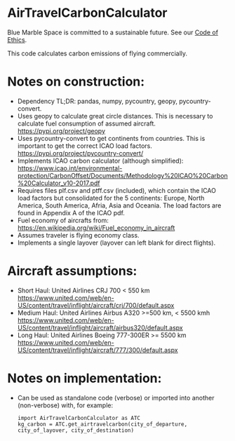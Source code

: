 # AirTravelCarbonCalculator
Blue Marble Space is committed to a sustainable future. See our [Code of Ethics](https://www.bluemarblespace.org/ethics.html).

This code calculates carbon emissions of flying commercially.

# Notes on construction:
- Dependency TL;DR: pandas, numpy, pycountry, geopy, pycountry-convert.
- Uses geopy to calculate great circle distances. This is necessary to calculate fuel consumption of assumed aircraft.
  https://pypi.org/project/geopy
- Uses pycountry-convert to get continents from countries. This is important to get the correct ICAO load factors.
  https://pypi.org/project/pycountry-convert/
- Implements ICAO carbon calculator (although simplified):
  https://www.icao.int/environmental-protection/CarbonOffset/Documents/Methodology%20ICAO%20Carbon%20Calculator_v10-2017.pdf
- Requires files plf.csv and ptff.csv (included), which contain the ICAO load factors but consolidated for the 5 continents: Europe, 
  North  America, South America, Afria, Asia and Oceania. The load factors are found in Appendix A of the ICAO pdf.
- Fuel economy of aircrafts from: https://en.wikipedia.org/wiki/Fuel_economy_in_aircraft
- Assumes traveler is flying economy class.
- Implements a single layover (layover can left blank for direct flights).
  
 # Aircraft assumptions:
 - Short Haul:  United Airlines CRJ 700          < 550  km
   https://www.united.com/web/en-US/content/travel/inflight/aircraft/crj/700/default.aspx
 - Medium Haul: United Airlines Airbus A320      >=500 km, < 5500 kmh
   https://www.united.com/web/en-US/content/travel/inflight/aircraft/airbus320/default.aspx
 - Long Haul:   United Airlines Boeing 777-300ER >= 5500 km
   https://www.united.com/web/en-US/content/travel/inflight/aircraft/777/300/default.aspx

  # Notes on implementation:
 - Can be used as standalone code (verbose) or imported into another (non-verbose) with, for example: 
   ```
   import AirTravelCarbonCalculator as ATC
   kg_carbon = ATC.get_airtravelcarbon(city_of_departure, city_of_layover, city_of_destination)
   ```
   
